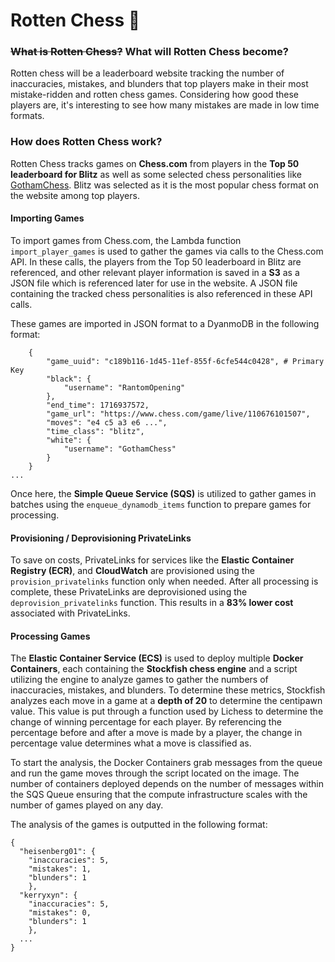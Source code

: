 # Rotten Chess 🤢
### ~~What is Rotten Chess?~~ What will Rotten Chess become?
Rotten chess will be a leaderboard website tracking the number of inaccuracies, mistakes, and blunders that top players make in their most mistake-ridden and rotten chess games. 
Considering how good these players are, it's interesting to see how many mistakes are made in low time formats.

### How does Rotten Chess work?
Rotten Chess tracks games on **Chess.com** from players in the **Top 50 leaderboard for Blitz** as well as some selected chess personalities like [GothamChess](https://www.youtube.com/channel/UCQHX6ViZmPsWiYSFAyS0a3Q). 
Blitz was selected as it is the most popular chess format on the website among top players.
#### Importing Games
To import games from Chess.com, the Lambda function `import_player_games` is used to gather the games via calls to the Chess.com API. In these calls, the players from the Top 50 leaderboard in Blitz are referenced, and other relevant player information is saved in a **S3** as a JSON file which is referenced later for use in the website. A JSON file containing the tracked chess personalities is also referenced in these API calls. 

These games are imported in JSON format to a DyanmoDB in the following format:
```
    {
        "game_uuid": "c189b116-1d45-11ef-855f-6cfe544c0428", # Primary Key
        "black": {
            "username": "RantomOpening" 
        },
        "end_time": 1716937572,
        "game_url": "https://www.chess.com/game/live/110676101507", 
        "moves": "e4 c5 a3 e6 ...",
        "time_class": "blitz",
        "white": {
            "username": "GothamChess" 
        }
    }
...
```

Once here, the **Simple Queue Service (SQS)** is utilized to gather games in batches using the `enqueue_dynamodb_items` function to prepare games for processing.
#### Provisioning / Deprovisioning PrivateLinks
To save on costs, PrivateLinks for services like the **Elastic Container Registry (ECR)**, and **CloudWatch** are provisioned using the `provision_privatelinks` function only when needed. After all processing is complete, these PrivateLinks are deprovisioned using the `deprovision_privatelinks` function. This results in a **83% lower cost** associated with PrivateLinks.
#### Processing Games
The **Elastic Container Service (ECS)** is used to deploy multiple **Docker Containers**, each containing the **Stockfish chess engine** and a script utilizing the engine to analyze games to gather the numbers of inaccuracies, mistakes, and blunders.
To determine these metrics, Stockfish analyzes each move in a game at a **depth of 20** to determine the centipawn value. This value is put through a function used by Lichess to determine the change of winning percentage for each player. 
By referencing the percentage before and after a move is made by a player, the change in percentage value determines what a move is classified as.

To start the analysis, the Docker Containers grab messages from the queue and run the game moves through the script located on the image.
The number of containers deployed depends on the number of messages within the SQS Queue ensuring that the compute infrastructure scales with the number of games played on any day. 

The analysis of the games is outputted in the following format:
```
{
  "heisenberg01": {
    "inaccuracies": 5,
    "mistakes": 1,
    "blunders": 1
    },
  "kerryxyn": {
    "inaccuracies": 5,
    "mistakes": 0,
    "blunders": 1
    },
  ...
}
```



